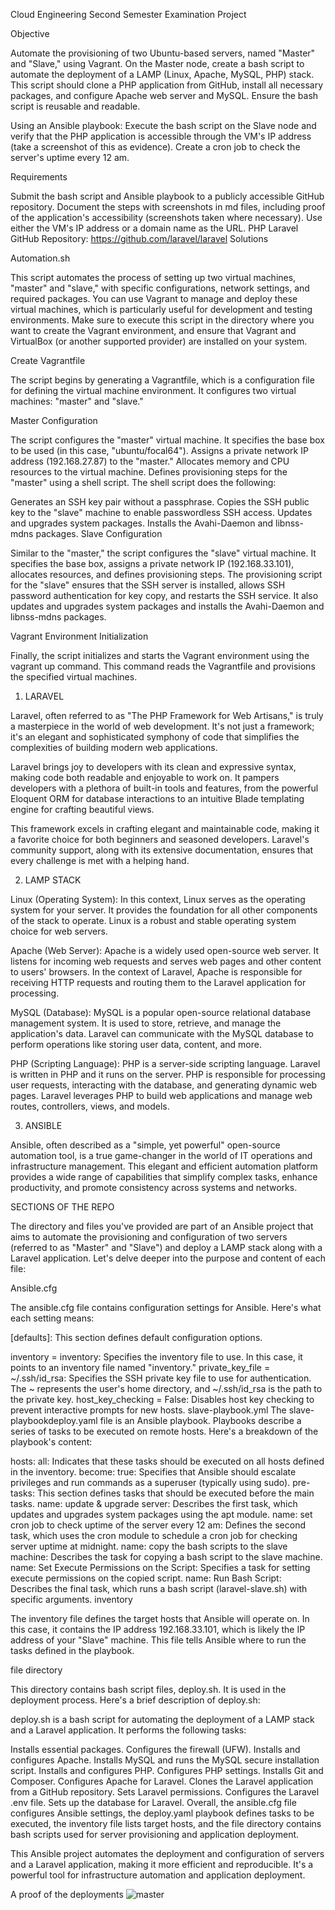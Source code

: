 Cloud Engineering Second Semester Examination Project

Objective

Automate the provisioning of two Ubuntu-based servers, named "Master" and "Slave," using Vagrant. On the Master node, create a bash script to automate the deployment of a LAMP (Linux, Apache, MySQL, PHP) stack. This script should clone a PHP application from GitHub, install all necessary packages, and configure Apache web server and MySQL. Ensure the bash script is reusable and readable.

Using an Ansible playbook: Execute the bash script on the Slave node and verify that the PHP application is accessible through the VM's IP address (take a screenshot of this as evidence). Create a cron job to check the server's uptime every 12 am.

Requirements

Submit the bash script and Ansible playbook to a publicly accessible GitHub repository.
Document the steps with screenshots in md files, including proof of the application's accessibility (screenshots taken where necessary).
Use either the VM's IP address or a domain name as the URL.
PHP Laravel GitHub Repository: https://github.com/laravel/laravel
Solutions

Automation.sh

This script automates the process of setting up two virtual machines, "master" and "slave," with specific configurations, network settings, and required packages. You can use Vagrant to manage and deploy these virtual machines, which is particularly useful for development and testing environments. Make sure to execute this script in the directory where you want to create the Vagrant environment, and ensure that Vagrant and VirtualBox (or another supported provider) are installed on your system.

Create Vagrantfile

The script begins by generating a Vagrantfile, which is a configuration file for defining the virtual machine environment. It configures two virtual machines: "master" and "slave."

Master Configuration

The script configures the "master" virtual machine. It specifies the base box to be used (in this case, "ubuntu/focal64"). Assigns a private network IP address (192.168.27.87) to the "master." Allocates memory and CPU resources to the virtual machine. Defines provisioning steps for the "master" using a shell script. The shell script does the following:

Generates an SSH key pair without a passphrase.
Copies the SSH public key to the "slave" machine to enable passwordless SSH access.
Updates and upgrades system packages.
Installs the Avahi-Daemon and libnss-mdns packages.
Slave Configuration

Similar to the "master," the script configures the "slave" virtual machine. It specifies the base box, assigns a private network IP (192.168.33.101), allocates resources, and defines provisioning steps. The provisioning script for the "slave" ensures that the SSH server is installed, allows SSH password authentication for key copy, and restarts the SSH service. It also updates and upgrades system packages and installs the Avahi-Daemon and libnss-mdns packages.

Vagrant Environment Initialization

Finally, the script initializes and starts the Vagrant environment using the vagrant up command. This command reads the Vagrantfile and provisions the specified virtual machines.

1. LARAVEL

Laravel, often referred to as "The PHP Framework for Web Artisans," is truly a masterpiece in the world of web development. It's not just a framework; it's an elegant and sophisticated symphony of code that simplifies the complexities of building modern web applications.

Laravel brings joy to developers with its clean and expressive syntax, making code both readable and enjoyable to work on. It pampers developers with a plethora of built-in tools and features, from the powerful Eloquent ORM for database interactions to an intuitive Blade templating engine for crafting beautiful views.

This framework excels in crafting elegant and maintainable code, making it a favorite choice for both beginners and seasoned developers. Laravel's community support, along with its extensive documentation, ensures that every challenge is met with a helping hand.

2. LAMP STACK

Linux (Operating System): In this context, Linux serves as the operating system for your server. It provides the foundation for all other components of the stack to operate. Linux is a robust and stable operating system choice for web servers.

Apache (Web Server): Apache is a widely used open-source web server. It listens for incoming web requests and serves web pages and other content to users' browsers. In the context of Laravel, Apache is responsible for receiving HTTP requests and routing them to the Laravel application for processing.

MySQL (Database): MySQL is a popular open-source relational database management system. It is used to store, retrieve, and manage the application's data. Laravel can communicate with the MySQL database to perform operations like storing user data, content, and more.

PHP (Scripting Language): PHP is a server-side scripting language. Laravel is written in PHP and it runs on the server. PHP is responsible for processing user requests, interacting with the database, and generating dynamic web pages. Laravel leverages PHP to build web applications and manage web routes, controllers, views, and models.

3. ANSIBLE

Ansible, often described as a "simple, yet powerful" open-source automation tool, is a true game-changer in the world of IT operations and infrastructure management. This elegant and efficient automation platform provides a wide range of capabilities that simplify complex tasks, enhance productivity, and promote consistency across systems and networks.

SECTIONS OF THE REPO

The directory and files you've provided are part of an Ansible project that aims to automate the provisioning and configuration of two servers (referred to as "Master" and "Slave") and deploy a LAMP stack along with a Laravel application. Let's delve deeper into the purpose and content of each file:

Ansible.cfg

The ansible.cfg file contains configuration settings for Ansible. Here's what each setting means:

[defaults]: This section defines default configuration options.

inventory = inventory: Specifies the inventory file to use. In this case, it points to an inventory file named "inventory."
private_key_file = ~/.ssh/id_rsa: Specifies the SSH private key file to use for authentication. The ~ represents the user's home directory, and ~/.ssh/id_rsa is the path to the private key.
host_key_checking = False: Disables host key checking to prevent interactive prompts for new hosts.
slave-playbook.yml
The slave-playbookdeploy.yaml file is an Ansible playbook. Playbooks describe a series of tasks to be executed on remote hosts. Here's a breakdown of the playbook's content:

hosts: all: Indicates that these tasks should be executed on all hosts defined in the inventory.
become: true: Specifies that Ansible should escalate privileges and run commands as a superuser (typically using sudo).
pre-tasks: This section defines tasks that should be executed before the main tasks.
name: update & upgrade server: Describes the first task, which updates and upgrades system packages using the apt module.
name: set cron job to check uptime of the server every 12 am: Defines the second task, which uses the cron module to schedule a cron job for checking server uptime at midnight.
name: copy the bash scripts to the slave machine: Describes the task for copying a bash script to the slave machine.
name: Set Execute Permissions on the Script: Specifies a task for setting execute permissions on the copied script.
name: Run Bash Script: Describes the final task, which runs a bash script (laravel-slave.sh) with specific arguments.
inventory

The inventory file defines the target hosts that Ansible will operate on. In this case, it contains the IP address 192.168.33.101, which is likely the IP address of your "Slave" machine. This file tells Ansible where to run the tasks defined in the playbook.

file directory

This directory contains bash script files, deploy.sh. It is used in the deployment process. Here's a brief description of deploy.sh:

deploy.sh is a bash script for automating the deployment of a LAMP stack and a Laravel application. It performs the following tasks:

Installs essential packages.
Configures the firewall (UFW).
Installs and configures Apache.
Installs MySQL and runs the MySQL secure installation script.
Installs and configures PHP.
Configures PHP settings.
Installs Git and Composer.
Configures Apache for Laravel.
Clones the Laravel application from a GitHub repository.
Sets Laravel permissions.
Configures the Laravel .env file.
Sets up the database for Laravel.
Overall, the ansible.cfg file configures Ansible settings, the deploy.yaml playbook defines tasks to be executed, the inventory file lists target hosts, and the file directory contains bash scripts used for server provisioning and application deployment.

This Ansible project automates the deployment and configuration of servers and a Laravel application, making it more efficient and reproducible. It's a powerful tool for infrastructure automation and application deployment.

A proof of the deployments
![master](<images/Screenshot 2023-10-28 at 12.42.17 AM.png>)